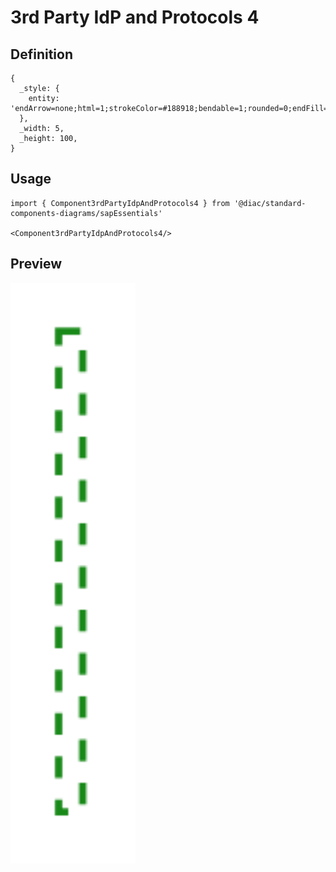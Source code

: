 # 3rd Party IdP and Protocols 4

## Definition

```
{
  _style: { 
    entity: 'endArrow=none;html=1;strokeColor=#188918;bendable=1;rounded=0;endFill=0;endSize=3;strokeWidth=1.5;dashed=1;sourcePerimeterSpacing=0;targetPerimeterSpacing=10;',
  },
  _width: 5,
  _height: 100,
}
```

## Usage

```
import { Component3rdPartyIdpAndProtocols4 } from '@diac/standard-components-diagrams/sapEssentials'

<Component3rdPartyIdpAndProtocols4/>
```

## Preview

<img src="./component-3rd-party-idp-and-protocols-4.png" width="200"/>
